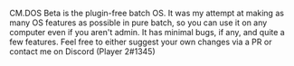 CM.DOS Beta is the plugin-free batch OS.
It was my attempt at making as many OS features as possible in pure batch, so you can use it on any computer even if you aren't admin.
It has minimal bugs, if any, and quite a few features.
Feel free to either suggest your own changes via a PR or contact me on Discord (Player 2#1345)
